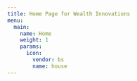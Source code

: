 ```yaml
---
title: Home Page for Wealth Innovations
menu:
  main:
    name: Home
    weight: 1
    params:
      icon:
        vendor: bs
        name: house
---
```

